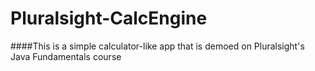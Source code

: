 # Pluralsight-CalcEngine

####This is a simple calculator-like app that is demoed on Pluralsight's Java Fundamentals course

